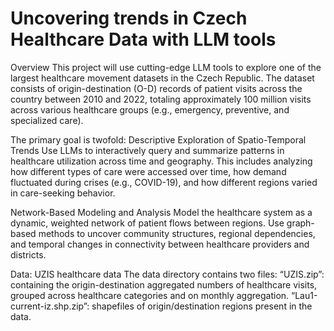 # Uncovering trends in Czech Healthcare Data with LLM tools

Overview
This project will use cutting-edge LLM tools to explore one of the largest healthcare movement datasets in the Czech Republic. The dataset consists of origin-destination (O-D) records of patient visits across the country between 2010 and 2022, totaling approximately 100 million visits across various healthcare groups (e.g., emergency, preventive, and specialized care).

The primary goal is twofold:
Descriptive Exploration of Spatio-Temporal Trends
Use LLMs to interactively query and summarize patterns in healthcare utilization across time and geography. This includes analyzing how different types of care were accessed over time, how demand fluctuated during crises (e.g., COVID-19), and how different regions varied in care-seeking behavior.


Network-Based Modeling and Analysis
 Model the healthcare system as a dynamic, weighted network of patient flows between regions. Use graph-based methods to uncover community structures, regional dependencies, and temporal changes in connectivity between healthcare providers and districts.


Data: UZIS healthcare data
The data directory contains two files:
“UZIS.zip”: containing the origin-destination aggregated numbers of healthcare visits, grouped across healthcare categories and on monthly aggregation.
“Lau1-current-iz.shp.zip”: shapefiles of origin/destination regions present in the data.
